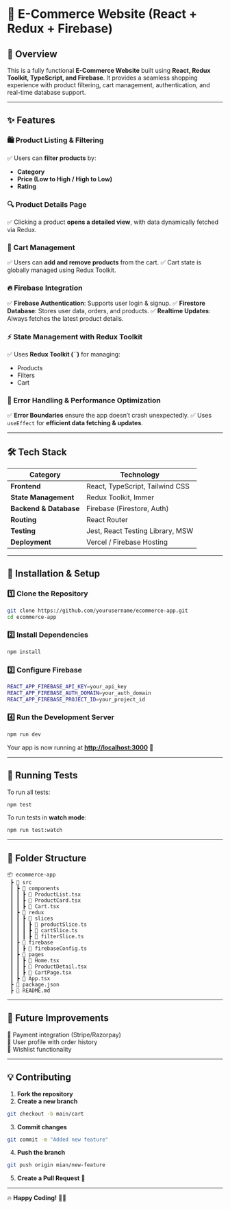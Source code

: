 # 🛒 E-Commerce Website (React + Redux + Firebase)

## 📌 Overview

This is a fully functional **E-Commerce Website** built using **React, Redux Toolkit, TypeScript, and Firebase**. It provides a seamless shopping experience with product filtering, cart management, authentication, and real-time database support.

---

## ✨ Features

### 🛍️ Product Listing & Filtering

✅ Users can **filter products** by:

- **Category**
- **Price (Low to High / High to Low)**
- **Rating**

### 🔍 Product Details Page

✅ Clicking a product **opens a detailed view**, with data dynamically fetched via Redux.

### 🛒 Cart Management

✅ Users can **add and remove products** from the cart. ✅ Cart state is globally managed using Redux Toolkit.

### 🔥 Firebase Integration

✅ **Firebase Authentication**: Supports user login & signup. ✅ **Firestore Database**: Stores user data, orders, and products. ✅ **Realtime Updates**: Always fetches the latest product details.

### ⚡ State Management with Redux Toolkit

✅ Uses **Redux Toolkit (**\`\`**)** for managing:

- Products
- Filters
- Cart

### 🚀 Error Handling & Performance Optimization

✅ **Error Boundaries** ensure the app doesn’t crash unexpectedly. ✅ Uses `useEffect` for **efficient data fetching & updates**.

---

## 🛠️ Tech Stack

| **Category**           | **Technology**                   |
| ---------------------- | -------------------------------- |
| **Frontend**           | React, TypeScript, Tailwind CSS  |
| **State Management**   | Redux Toolkit, Immer             |
| **Backend & Database** | Firebase (Firestore, Auth)       |
| **Routing**            | React Router                     |
| **Testing**            | Jest, React Testing Library, MSW |
| **Deployment**         | Vercel / Firebase Hosting        |

---

## 🚀 Installation & Setup

### 1️⃣ Clone the Repository

```bash
git clone https://github.com/yourusername/ecommerce-app.git
cd ecommerce-app
```

### 2️⃣ Install Dependencies

```bash
npm install
```

### 3️⃣ Configure Firebase


```bash
REACT_APP_FIREBASE_API_KEY=your_api_key
REACT_APP_FIREBASE_AUTH_DOMAIN=your_auth_domain
REACT_APP_FIREBASE_PROJECT_ID=your_project_id
```

### 4️⃣ Run the Development Server

```bash
npm run dev
```

Your app is now running at [**http://localhost:3000**](http://localhost:3000) 🎉

---

## 🧪 Running Tests

To run all tests:

```bash
npm test
```

To run tests in **watch mode**:

```bash
npm run test:watch
```

---

## 📂 Folder Structure

```
📦 ecommerce-app
 ┣ 📂 src
 ┃ ┣ 📂 components
 ┃ ┃ ┣ 📜 ProductList.tsx
 ┃ ┃ ┣ 📜 ProductCard.tsx
 ┃ ┃ ┣ 📜 Cart.tsx
 ┃ ┣ 📂 redux
 ┃ ┃ ┣ 📂 slices
 ┃ ┃ ┃ ┣ 📜 productSlice.ts
 ┃ ┃ ┃ ┣ 📜 cartSlice.ts
 ┃ ┃ ┃ ┣ 📜 filterSlice.ts
 ┃ ┣ 📂 firebase
 ┃ ┃ ┣ 📜 firebaseConfig.ts
 ┃ ┣ 📂 pages
 ┃ ┃ ┣ 📜 Home.tsx
 ┃ ┃ ┣ 📜 ProductDetail.tsx
 ┃ ┃ ┣ 📜 CartPage.tsx
 ┃ ┣ 📜 App.tsx
 ┣ 📜 package.json
 ┣ 📜 README.md
```

---

## 📌 Future Improvements

🔹 Payment integration (Stripe/Razorpay)\
🔹 User profile with order history\
🔹 Wishlist functionality

---

## 💡 Contributing

1. **Fork the repository**
2. **Create a new branch**

```bash
git checkout -b main/cart
```

3. **Commit changes**

```bash
git commit -m "Added new feature"
```

4. **Push the branch**

```bash
git push origin mian/new-feature
```

5. **Create a Pull Request** 🚀

---


🔥 **Happy Coding!** 🚀✨


